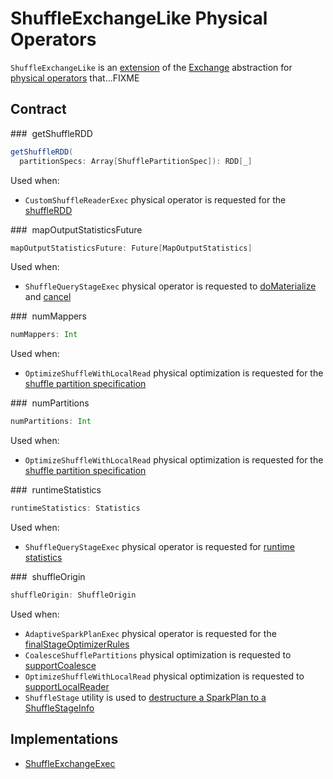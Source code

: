 # ShuffleExchangeLike Physical Operators

`ShuffleExchangeLike` is an [extension](#contract) of the [Exchange](Exchange.md) abstraction for [physical operators](#implementations) that...FIXME

## Contract

### <span id="getShuffleRDD"> getShuffleRDD

```scala
getShuffleRDD(
  partitionSpecs: Array[ShufflePartitionSpec]): RDD[_]
```

Used when:

* `CustomShuffleReaderExec` physical operator is requested for the [shuffleRDD](CustomShuffleReaderExec.md#shuffleRDD)

### <span id="mapOutputStatisticsFuture"> mapOutputStatisticsFuture

```scala
mapOutputStatisticsFuture: Future[MapOutputStatistics]
```

Used when:

* `ShuffleQueryStageExec` physical operator is requested to [doMaterialize](../adaptive-query-execution/ShuffleQueryStageExec.md#doMaterialize) and [cancel](../adaptive-query-execution/ShuffleQueryStageExec.md#cancel)

### <span id="numMappers"> numMappers

```scala
numMappers: Int
```

Used when:

* `OptimizeShuffleWithLocalRead` physical optimization is requested for the [shuffle partition specification](../adaptive-query-execution/OptimizeShuffleWithLocalRead.md#getPartitionSpecs)

### <span id="numPartitions"> numPartitions

```scala
numPartitions: Int
```

Used when:

* `OptimizeShuffleWithLocalRead` physical optimization is requested for the [shuffle partition specification](../adaptive-query-execution/OptimizeShuffleWithLocalRead.md#getPartitionSpecs)

### <span id="runtimeStatistics"> runtimeStatistics

```scala
runtimeStatistics: Statistics
```

Used when:

* `ShuffleQueryStageExec` physical operator is requested for [runtime statistics](../adaptive-query-execution/ShuffleQueryStageExec.md)

### <span id="shuffleOrigin"> shuffleOrigin

```scala
shuffleOrigin: ShuffleOrigin
```

Used when:

* `AdaptiveSparkPlanExec` physical operator is requested for the [finalStageOptimizerRules](../adaptive-query-execution/AdaptiveSparkPlanExec.md#finalStageOptimizerRules)
* `CoalesceShufflePartitions` physical optimization is requested to [supportCoalesce](../adaptive-query-execution/CoalesceShufflePartitions.md#supportCoalesce)
* `OptimizeShuffleWithLocalRead` physical optimization is requested to [supportLocalReader](../adaptive-query-execution/OptimizeShuffleWithLocalRead.md#supportLocalReader)
* `ShuffleStage` utility is used to [destructure a SparkPlan to a ShuffleStageInfo](../adaptive-query-execution/ShuffleStage.md#supportLocalReader)

## Implementations

* [ShuffleExchangeExec](ShuffleExchangeExec.md)
